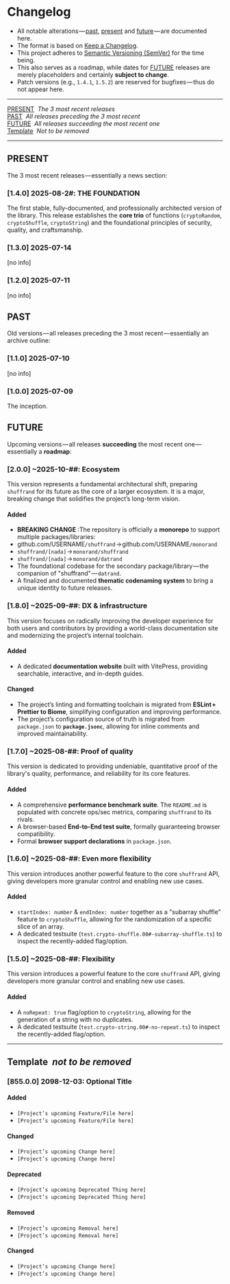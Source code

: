 
<!-- CHANGELOG.md -->
# Changelog
- All notable alterations — [past](#PAST), [present](#PRESENT) and [future](#FUTURE) — are documented here.
- The format is based on [Keep a Changelog](https://keepachangelog.com/en/1.1.0/).
- This project adheres to [Semantic Versioning (SemVer)](https://semver.org/spec/v2.0.0.html) for the time being.
- This also serves as a roadmap, while dates for [FUTURE](#FUTURE) releases are merely placeholders and certainly **subject to change**.
- Patch versions (e.g., `1.4.1`, `1.5.2`) are reserved for bugfixes — thus do not appear here.

---

[PRESENT](#PRESENT)&nbsp;&nbsp;_The 3 most recent releases_<br>
[PAST](#PAST)&nbsp;&nbsp;_All releases preceding the 3 most recent_<br>
[FUTURE](#FUTURE)&nbsp;&nbsp;_All releases succeeding the most recent one_<br>
[Template](#Template)&nbsp;&nbsp;_Not to be removed_<br>

---

## <a name="PRESENT"></a>PRESENT
The 3 most recent releases — essentially a news section:
### [1.4.0] 2025-08-2#: **THE FOUNDATION**
The first stable, fully-documented, and professionally architected version of the library. This release establishes the **core trio** of functions (`cryptoRandom`, `cryptoShuffle`, `cryptoString`) and the foundational principles of security, quality, and craftsmanship.

### [1.3.0] 2025-07-14
[no info]

### [1.2.0] 2025-07-11
[no info]

## <a name="PAST"></a>PAST
Old versions — all releases preceding the 3 most recent — essentially an archive outline:
### [1.1.0] 2025-07-10
[no info]

### [1.0.0] 2025-07-09
The inception.

## <a name="FUTURE"></a>FUTURE
Upcoming versions — all releases **succeeding** the most recent one — essentially a **roadmap**:
### [2.0.0] ~2025-10-##: Ecosystem
This version represents a fundamental architectural shift, preparing `shuffrand` for its future as the core of a larger ecosystem. It is a major, breaking change that solidifies the project’s long-term vision.
#### Added
-   **BREAKING CHANGE** :The repository is officially a **monorepo** to support multiple packages/libraries:
  - github.com/USERNAME`/shuffrand` → github.com/USERNAME`/monorand`
  - `shuffrand/[nada]` → `monorand/shuffrand`
  - `shuffrand/[nada]` → `monorand/datrand`
-   The foundational codebase for the secondary package/library — the companion of "shuffrand" — `datrand`.
-   A finalized and documented **thematic codenaming system** to bring a unique identity to future releases.

### [1.8.0] ~2025-09-##: DX & infrastructure
This version focuses on radically improving the developer experience for both users and contributors by providing a world-class documentation site and modernizing the project’s internal toolchain.
#### Added
-   A dedicated **documentation website** built with VitePress, providing searchable, interactive, and in-depth guides.
#### Changed
-   The project’s linting and formatting toolchain is migrated from **ESLint + Prettier to Biome**, simplifying configuration and improving performance.
-   The project’s configuration source of truth is migrated from `package.json` to **`package.jsonc`**, allowing for inline comments and improved maintainability.

### [1.7.0] ~2025-08-##: Proof of quality
This version is dedicated to providing undeniable, quantitative proof of the library's quality, performance, and reliability for its core features.
#### Added
-   A comprehensive **performance benchmark suite**. The `README.md` is populated with concrete ops/sec metrics, comparing `shuffrand` to its rivals.
-   A browser-based **End-to-End test suite**, formally guaranteeing browser compatibility.
-   Formal **browser support declarations** in `package.json`.

### [1.6.0] ~2025-08-##: Even more flexibility
This version introduces another powerful feature to the core `shuffrand` API, giving developers more granular control and enabling new use cases.
#### Added
-   `startIndex: number` & `endIndex: number` together as a "subarray shuffle" feature to `cryptoShuffle`, allowing for the randomization of a specific slice of an array.
-   A dedicated testsuite (`test.crypto-shuffle.00#-subarray-shuffle.ts`) to inspect the recently-added flag/option.

### [1.5.0] ~2025-08-##: Flexibility
This version introduces a powerful feature to the core `shuffrand` API, giving developers more granular control and enabling new use cases.
#### Added
-   A `noRepeat: true` flag/option to `cryptoString`, allowing for the generation of a string with no duplicates.
-   A dedicated testsuite (`test.crypto-string.00#-no-repeat.ts`) to inspect the recently-added flag/option.

---

## <a name="Template"></a>Template&nbsp;&nbsp;_not to be removed_
### [855.0.0] 2098-12-03: Optional Title
#### Added
-   `[Project’s upcoming Feature/File here]`
-   `[Project’s upcoming Feature/File here]`
#### Changed
-   `[Project’s upcoming Change here]`
-   `[Project’s upcoming Change here]`
#### Deprecated 
-   `[Project’s upcoming Deprecated Thing here]`
-   `[Project’s upcoming Deprecated Thing here]`
#### Removed
-   `[Project’s upcoming Removal here]`
-   `[Project’s upcoming Removal here]`
#### Changed
-   `[Project’s upcoming Change here]`
-   `[Project’s upcoming Change here]`